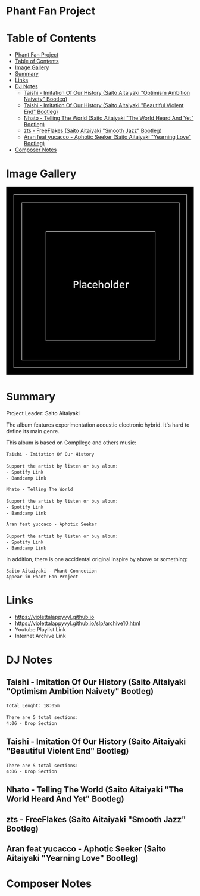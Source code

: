 # Phant Fan Project

# Table of Contents
- [Phant Fan Project](#phant-fan-project)
- [Table of Contents](#table-of-contents)
- [Image Gallery](#image-gallery)
- [Summary](#summary)
- [Links](#links)
- [DJ Notes](#dj-notes)
  - [Taishi - Imitation Of Our History (Saito Aitaiyaki "Optimism Ambition Naivety" Bootleg)](#taishi---imitation-of-our-history-saito-aitaiyaki-optimism-ambition-naivety-bootleg)
  - [Taishi - Imitation Of Our History (Saito Aitaiyaki "Beautiful Violent End" Bootleg)](#taishi---imitation-of-our-history-saito-aitaiyaki-beautiful-violent-end-bootleg)
  - [Nhato - Telling The World (Saito Aitaiyaki "The World Heard And Yet" Bootleg)](#nhato---telling-the-world-saito-aitaiyaki-the-world-heard-and-yet-bootleg)
  - [zts - FreeFlakes (Saito Aitaiyaki "Smooth Jazz" Bootleg)](#zts---freeflakes-saito-aitaiyaki-smooth-jazz-bootleg)
  - [Aran feat yucacco - Aphotic Seeker (Saito Aitaiyaki "Yearning Love" Bootleg)](#aran-feat-yucacco---aphotic-seeker-saito-aitaiyaki-yearning-love-bootleg)
- [Composer Notes](#composer-notes)

# Image Gallery

![Alt text](images/grid_placeholder.jpg)

# Summary

Project Leader: Saito Aitaiyaki

The album features experimentation acoustic electronic hybrid. It's hard to define its main genre.

This album is based on Compllege and others music:

```
Taishi - Imitation Of Our History

Support the artist by listen or buy album:
- Spotify Link
- Bandcamp Link
```

```
Nhato - Telling The World

Support the artist by listen or buy album:
- Spotify Link
- Bandcamp Link
```

```
Aran feat yuccaco - Aphotic Seeker

Support the artist by listen or buy album:
- Spotify Link
- Bandcamp Link
```

In addition, there is one accidental original inspire by above or something:

```
Saito Aitaiyaki - Phant Connection
Appear in Phant Fan Project
```

# Links
- https://violettalappyvyl.github.io
- https://violettalappyvyl.github.io/slp/archive10.html
- Youtube Playlist Link
- Internet Archive Link

# DJ Notes

## Taishi - Imitation Of Our History (Saito Aitaiyaki "Optimism Ambition Naivety" Bootleg)

```
Total Lenght: 18:05m

There are 5 total sections:
4:06 - Drop Section
```

## Taishi - Imitation Of Our History (Saito Aitaiyaki "Beautiful Violent End" Bootleg)

```
There are 5 total sections:
4:06 - Drop Section
```

## Nhato - Telling The World (Saito Aitaiyaki "The World Heard And Yet" Bootleg)

## zts - FreeFlakes (Saito Aitaiyaki "Smooth Jazz" Bootleg)

## Aran feat yucacco - Aphotic Seeker (Saito Aitaiyaki "Yearning Love" Bootleg)

# Composer Notes